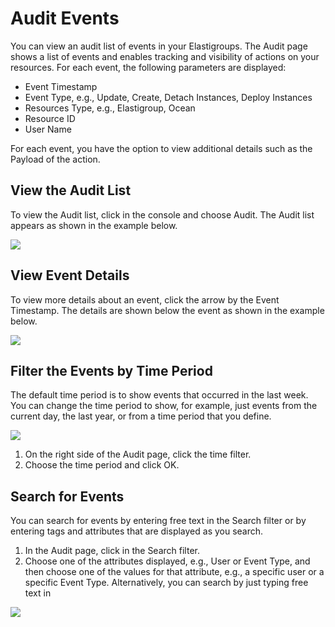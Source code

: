 # Audit Events

You can view an audit list of events in your Elastigroups. The Audit page shows a list of events and enables tracking and visibility of actions on your resources. For each event, the following parameters are displayed:

* Event Timestamp
* Event Type, e.g., Update, Create, Detach Instances, Deploy Instances
* Resources Type, e.g., Elastigroup, Ocean
* Resource ID
* User Name

For each event, you have the option to view additional details such as the Payload of the action.

## View the Audit List

To view the Audit list, click  in the console and choose Audit. The Audit list appears as shown in the example below.

<img src="/administration/_media/audit-events-01.png" />

## View Event Details

To view more details about an event, click the arrow by the Event Timestamp. The details are shown below the event as shown in the example below.

<img src="/administration/_media/audit-events-02.png" />

## Filter the Events by Time Period

The default time period is to show events that occurred in the last week. You can change the time period to show, for example, just events from the current day, the last year, or from a time period that you define.

<img src="/administration/_media/audit-events-03.png" />

1. On the right side of the Audit page, click the time filter.
2. Choose the time period and click OK.

## Search for Events

You can search for events by entering free text in the Search filter or by entering tags and attributes that are displayed as you search.

1. In the Audit page, click in the Search filter.
2. Choose one of the attributes displayed, e.g., User or Event Type, and then choose one of the values for that attribute, e.g., a specific user or a specific Event Type. Alternatively, you can search by just typing free text in

<img src="/administration/_media/audit-events-04.png" />
